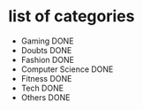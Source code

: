 # list of categories

- Gaming DONE
- Doubts DONE
- Fashion DONE
- Computer Science DONE
- Fitness DONE
- Tech DONE
- Others DONE